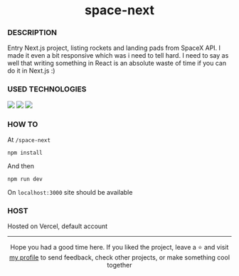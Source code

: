 # <div align="center">space-next</div>
### DESCRIPTION

Entry Next.js project, listing rockets and landing pads from SpaceX API. I made it even a bit responsive which was i need to tell hard. I need to say as well that writing something in React is an absolute waste of time if you can do it in Next.js :)

### USED TECHNOLOGIES
<span>
  <img src="https://img.shields.io/badge/next.js-000000?style=for-the-badge&logo=nextdotjs&logoColor=white"/>  
  <img src="https://img.shields.io/badge/CSS%20Modules-1572B6?style=for-the-badge&logo=css3&logoColor=white"/>  
  <img src="https://img.shields.io/badge/Vercel-000000?style=for-the-badge&logo=vercel&logoColor=white"/>  
</span>
  
### HOW TO
At `/space-next`
````
npm install
````
And then
````
npm run dev
````
On `localhost:3000` site should be available

### HOST

Hosted on Vercel, default account

***

<div align="center">Hope you had a good time here. If you liked the project, leave a ⭐ and visit <a href="https://github.com/ArziPL">my profile</a> to send feedback, check other projects, or make something cool together</p></div> 

